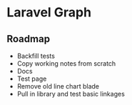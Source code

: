 # Laravel Graph

## Roadmap

* Backfill tests
* Copy working notes from scratch
* Docs
* Test page
* Remove old line chart blade
* Pull in library and test basic linkages
